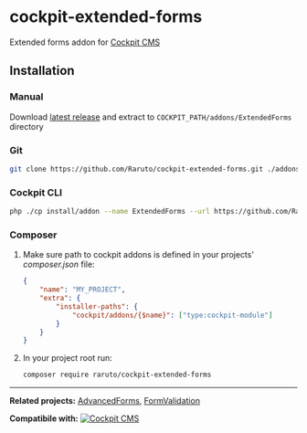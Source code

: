# cockpit-extended-forms

Extended forms addon for [Cockpit CMS](http://getcockpit.com/)

## Installation

### Manual

Download [latest release](https://github.com/Raruto/cockpit-extended-forms) and extract to `COCKPIT_PATH/addons/ExtendedForms` directory

### Git

```sh
git clone https://github.com/Raruto/cockpit-extended-forms.git ./addons/ExtendedForms
```

### Cockpit CLI

```sh
php ./cp install/addon --name ExtendedForms --url https://github.com/Raruto/cockpit-extended-forms.git
```

### Composer

1. Make sure path to cockpit addons is defined in your projects' _composer.json_ file:

   ```json
   {
       "name": "MY_PROJECT",
       "extra": {
           "installer-paths": {
               "cockpit/addons/{$name}": ["type:cockpit-module"]
           }
       }
   }
   ```

2. In your project root run:

   ```sh
   composer require raruto/cockpit-extended-forms
   ```

---

**Related projects:** [AdvancedForms](https://github.com/uktcmtt/cockpit-module-advancedforms), [FormValidation](https://github.com/raffaelj/cockpit_FormValidation)

**Compatibile with:** [![Cockpit CMS](https://img.shields.io/badge/cockpit-0.11.2-1EB300.svg?style=flat)](https://github.com/agentejo/cockpit)
